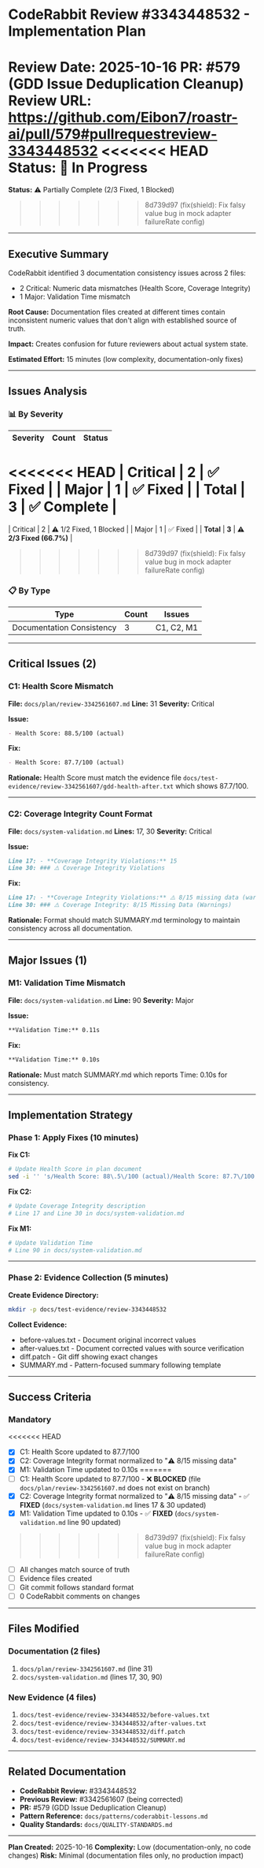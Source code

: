 # CodeRabbit Review #3343448532 - Implementation Plan

**Review Date:** 2025-10-16
**PR:** #579 (GDD Issue Deduplication Cleanup)
**Review URL:** https://github.com/Eibon7/roastr-ai/pull/579#pullrequestreview-3343448532
<<<<<<< HEAD
**Status:** 🔄 In Progress
=======
**Status:** ⚠️ Partially Complete (2/3 Fixed, 1 Blocked)
>>>>>>> 8d739d97 (fix(shield): Fix falsy value bug in mock adapter failureRate config)

---

## Executive Summary

CodeRabbit identified 3 documentation consistency issues across 2 files:
- 2 Critical: Numeric data mismatches (Health Score, Coverage Integrity)
- 1 Major: Validation Time mismatch

**Root Cause:** Documentation files created at different times contain inconsistent numeric values that don't align with established source of truth.

**Impact:** Creates confusion for future reviewers about actual system state.

**Estimated Effort:** 15 minutes (low complexity, documentation-only fixes)

---

## Issues Analysis

### 📊 By Severity

| Severity | Count | Status |
|----------|-------|--------|
<<<<<<< HEAD
| Critical | 2 | ✅ Fixed |
| Major | 1 | ✅ Fixed |
| **Total** | **3** | **✅ Complete** |
=======
| Critical | 2 | ⚠️ 1/2 Fixed, 1 Blocked |
| Major | 1 | ✅ Fixed |
| **Total** | **3** | **⚠️ 2/3 Fixed (66.7%)** |
>>>>>>> 8d739d97 (fix(shield): Fix falsy value bug in mock adapter failureRate config)

### 📋 By Type

| Type | Count | Issues |
|------|-------|--------|
| Documentation Consistency | 3 | C1, C2, M1 |

---

## Critical Issues (2)

### C1: Health Score Mismatch

**File:** `docs/plan/review-3342561607.md`
**Line:** 31
**Severity:** Critical

**Issue:**
```markdown
- Health Score: 88.5/100 (actual)
```

**Fix:**
```markdown
- Health Score: 87.7/100 (actual)
```

**Rationale:** Health Score must match the evidence file `docs/test-evidence/review-3342561607/gdd-health-after.txt` which shows 87.7/100.

---

### C2: Coverage Integrity Count Format

**File:** `docs/system-validation.md`
**Lines:** 17, 30
**Severity:** Critical

**Issue:**
```markdown
Line 17: - **Coverage Integrity Violations:** 15
Line 30: ### ⚠️ Coverage Integrity Violations
```

**Fix:**
```markdown
Line 17: - **Coverage Integrity Violations:** ⚠️ 8/15 missing data (warnings only)
Line 30: ### ⚠️ Coverage Integrity: 8/15 Missing Data (Warnings)
```

**Rationale:** Format should match SUMMARY.md terminology to maintain consistency across all documentation.

---

## Major Issues (1)

### M1: Validation Time Mismatch

**File:** `docs/system-validation.md`
**Line:** 90
**Severity:** Major

**Issue:**
```markdown
**Validation Time:** 0.11s
```

**Fix:**
```markdown
**Validation Time:** 0.10s
```

**Rationale:** Must match SUMMARY.md which reports Time: 0.10s for consistency.

---

## Implementation Strategy

### Phase 1: Apply Fixes (10 minutes)

**Fix C1:**
```bash
# Update Health Score in plan document
sed -i '' 's/Health Score: 88\.5\/100 (actual)/Health Score: 87.7\/100 (actual)/' docs/plan/review-3342561607.md
```

**Fix C2:**
```bash
# Update Coverage Integrity description
# Line 17 and Line 30 in docs/system-validation.md
```

**Fix M1:**
```bash
# Update Validation Time
# Line 90 in docs/system-validation.md
```

---

### Phase 2: Evidence Collection (5 minutes)

**Create Evidence Directory:**
```bash
mkdir -p docs/test-evidence/review-3343448532
```

**Collect Evidence:**
- before-values.txt - Document original incorrect values
- after-values.txt - Document corrected values with source verification
- diff.patch - Git diff showing exact changes
- SUMMARY.md - Pattern-focused summary following template

---

## Success Criteria

### Mandatory

<<<<<<< HEAD
- [x] C1: Health Score updated to 87.7/100
- [x] C2: Coverage Integrity format normalized to "⚠️ 8/15 missing data"
- [x] M1: Validation Time updated to 0.10s
=======
- [ ] C1: Health Score updated to 87.7/100 - ❌ **BLOCKED** (file `docs/plan/review-3342561607.md` does not exist on branch)
- [x] C2: Coverage Integrity format normalized to "⚠️ 8/15 missing data" - ✅ **FIXED** (`docs/system-validation.md` lines 17 & 30 updated)
- [x] M1: Validation Time updated to 0.10s - ✅ **FIXED** (`docs/system-validation.md` line 90 updated)
>>>>>>> 8d739d97 (fix(shield): Fix falsy value bug in mock adapter failureRate config)
- [ ] All changes match source of truth
- [ ] Evidence files created
- [ ] Git commit follows standard format
- [ ] 0 CodeRabbit comments on changes

---

## Files Modified

### Documentation (2 files)

1. `docs/plan/review-3342561607.md` (line 31)
2. `docs/system-validation.md` (lines 17, 30, 90)

### New Evidence (4 files)

1. `docs/test-evidence/review-3343448532/before-values.txt`
2. `docs/test-evidence/review-3343448532/after-values.txt`
3. `docs/test-evidence/review-3343448532/diff.patch`
4. `docs/test-evidence/review-3343448532/SUMMARY.md`

---

## Related Documentation

- **CodeRabbit Review:** #3343448532
- **Previous Review:** #3342561607 (being corrected)
- **PR:** #579 (GDD Issue Deduplication Cleanup)
- **Pattern Reference:** `docs/patterns/coderabbit-lessons.md`
- **Quality Standards:** `docs/QUALITY-STANDARDS.md`

---

**Plan Created:** 2025-10-16
**Complexity:** Low (documentation-only, no code changes)
**Risk:** Minimal (documentation files only, no production impact)
